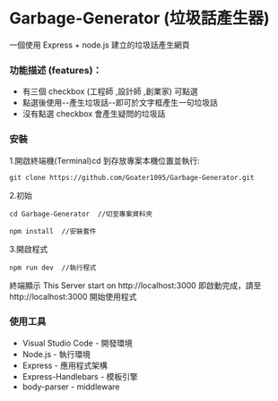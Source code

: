# Garbage-Generator (垃圾話產生器)

一個使用 Express + node.js 建立的垃圾話產生網頁

### 功能描述 (features)：

- 有三個 checkbox (工程師 ,設計師 ,創業家) 可點選
- 點選後使用--產生垃圾話--即可於文字框產生一句垃圾話
- 沒有點選 checkbox 會產生疑問的垃圾話

### 安裝

1.開啟終端機(Terminal)cd 到存放專案本機位置並執行:

```
git clone https://github.com/Goater1095/Garbage-Generator.git
```

2.初始

```
cd Garbage-Generator  //切至專案資料夾
```

```
npm install  //安裝套件
```

3.開啟程式

```
npm run dev  //執行程式
```

終端顯示 This Server start on http://localhost:3000
即啟動完成，請至 http://localhost:3000 開始使用程式

### 使用工具

- Visual Studio Code - 開發環境
- Node.js - 執行環境
- Express - 應用程式架構
- Express-Handlebars - 模板引擎
- body-parser - middleware
